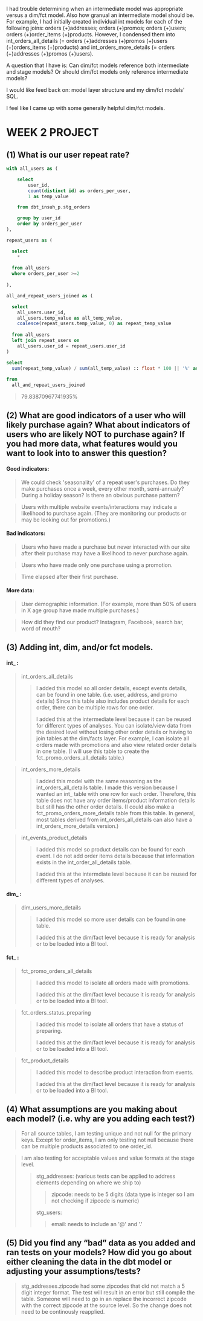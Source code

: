 I had trouble determining when an intermediate model was appropriate versus a dim/fct model. Also how granual an intermediate model should be. For example, I had initially created individual int models for each of the following joins: orders (+)addresses; orders (+)promos; orders (+)users; orders (+)order_items (+)products.
However, I condensed them into int_orders_all_details (= orders (+)addresses (+)promos (+)users (+)orders_items (+)products) and int_orders_more_details (= orders (+)addresses (+)promos (+)users).

A question that I have is:
Can dim/fct models reference both intermediate and stage models? Or should dim/fct models only reference intermediate models?

I would like feed back on: model layer structure and my dim/fct models' SQL.

I feel like I came up with some generally helpful dim/fct models.

# WEEK 2 PROJECT

## (1) What is our user repeat rate?

```sql
with all_users as (

    select 
        user_id,
        count(distinct id) as orders_per_user,
        1 as temp_value

    from dbt_insuh_p.stg_orders

    group by user_id
    order by orders_per_user
),

repeat_users as (

  select 
    *
    
  from all_users
  where orders_per_user >=2
  
),

all_and_repeat_users_joined as (

  select 
    all_users.user_id,
    all_users.temp_value as all_temp_value,
    coalesce(repeat_users.temp_value, 0) as repeat_temp_value
    
  from all_users
  left join repeat_users on
    all_users.user_id = repeat_users.user_id
)

select 
  sum(repeat_temp_value) / sum(all_temp_value) :: float * 100 || '%' as repeat_rate
  
from
  all_and_repeat_users_joined
```
> 79.83870967741935%

## (2) What are good indicators of a user who will likely purchase again? What about indicators of users who are likely NOT to purchase again? If you had more data, what features would you want to look into to answer this question?

#### Good indicators:
> We could check 'seasonality' of a repeat user's purchases. Do they make purchases once a week, every other month, semi-annualy? During a holiday season? Is there an obvious purchase pattern? 

> Users with multiple website events/interactions may indicate a likelihood to purchase again. (They are monitoring our products or may be looking out for promotions.)

#### Bad indicators:
> Users who have made a purchase but never interacted with our site after their purchase may have a likelihood to never purchase again.

> Users who have made only one purchase using a promotion.

> Time elapsed after their first purchase.

#### More data:
> User demographic information. (For example, more than 50% of users in X age group have made multiple purchases.)

> How did they find our product? Instagram, Facebook, search bar, word of mouth?


## (3) Adding int, dim, and/or fct models.

#### int_ :
> int_orders_all_details
>> I added this model so all order details, except events details, can be found in one table. (i.e. user, address, and promo details) Since this table also includes product details for each order, there can be multiple rows for one order.
>>
>> I added this at the intermediate level because it can be reused for different types of analyses. You can isolate/view data from the desired level without losing other order details or having to join tables at the dim/facts layer. For example, I can isolate all orders made with promotions and also view related order details in one table. (I will use this table to create the fct_promo_orders_all_details table.)

> int_orders_more_details
>> I added this model with the same reasoning as the int_orders_all_details table. I made this version because I wanted an int_ table with one row for each order. Therefore, this table does not have any order items/product information details but still has the other order details. (I could also make a fct_promo_orders_more_details table from this table. In general, most tables derived from int_orders_all_details can also have a int_orders_more_details version.)

> int_events_product_details
>> I added this model so product details can be found for each event. I do not add order items details because that information exists in the int_order_all_details table.
>>
>> I added this at the intermdiate level because it can be reused for different types of analyses.

#### dim_ :
> dim_users_more_details
>
>> I added this model so more user details can be found in one table. 
>>
>> I added this at the dim/fact level because it is ready for analysis or to be loaded into a BI tool.

#### fct_ :
> fct_promo_orders_all_details
>
>> I added this model to isolate all orders made with promotions.
>>
>> I added this at the dim/fact level because it is ready for analysis or to be loaded into a BI tool.

> fct_orders_status_preparing
>
>> I added this model to isolate all orders that have a status of preparing.
>>
>> I added this at the dim/fact level because it is ready for analysis or to be loaded into a BI tool.

> fct_product_details
>
>> I added this model to describe product interaction from events. 
>>
>> I added this at the dim/fact level because it is ready for analysis or to be loaded into a BI tool.

## (4) What assumptions are you making about each model? (i.e. why are you adding each test?)

> For all source tables, I am testing unique and not null for the primary keys. Except for order_items, I am only testing not null because there can be multiple products associated to one order_id.

> I am also testing for acceptable values and value formats at the stage level. 
>> stg_addresses: (various tests can be applied to address elements depending on where we ship to)
>>> zipcode: needs to be 5 digits (data type is integer so I am not checking if zipcode is numeric)
>>
>> stg_users:
>>> email:  needs to include an '@' and '.'


## (5) Did you find any “bad” data as you added and ran tests on your models? How did you go about either cleaning the data in the dbt model or adjusting your assumptions/tests?

> stg_addresses.zipcode had some zipcodes that did not match a 5 digit integer format. The test will result in an error but still compile the table. Someone will need to go in an replace the incorrect zipcode with the correct zipcode at the source level. So the change does not need to be continously reapplied.